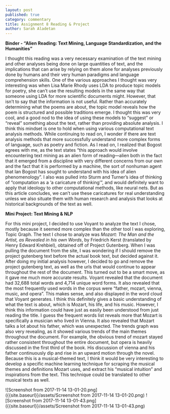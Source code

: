 ```yaml
---
layout: post
published: true
category: commentary
title: Assignment 8 Reading & Project
author: Sarah Aladetan
---
```

**Binder -  “Alien Reading: Text Mining, Language Standardization, and the Humanities”**

I thought this reading was a very necessary examination of the text mining and other analyses being done on large quantities of text, and the implications that can arise by relying on them alone for analyses previously done by humans and their very human paradigms and language comprehension skills. One of the various approaches I thought was very interesting was when Lisa Marie Rhody uses LDA to produce topic models for poetry, she can’t use the resulting models in the same way that someone using LDA for more scientific documents might. However, that isn’t to say that the information is not useful. Rather than accurately determining what the poems are about, the topic model reveals how the poem is structured and possible traditions emerge. I thought this was very cool, and a good nod to the idea of using these models to “suggest” or “reveal” something about the text, rather than providing absolute analysis. I think this mindset is one to hold when using various computational text analysis methods. While continuing to read on, I wonder if there are text analysis methods that more successfully understand more complex forms of language, such as poetry and fiction. As I read on, I realized that Bogost agrees with me, as the text states “this approach would involve encountering text mining as an alien form of reading—alien both in the fact that it emerged from a discipline with very different concerns from our own and the fact that it is performed by a machine, the sort of nonhuman agent that Ian Bogost has sought to understand with his idea of alien phenomenology”. I also was pulled into Sturm and Turner’s idea of thinking of “computation as a ‘a caricature of thinking’”, and would definitely want to apply that ideology to other computational methods, like neural nets. But as this article concludes, we can’t use these caricatures for real understanding unless we also situate them with human research and analysis that looks at historical backgrounds of the text as well.

**Mini Project: Text Mining & NLP**

For this mini project, I decided to use Voyant to analyze the text I chose, mostly because it seemed more complex than the other tool I was exploring, Topic Graph. The text I chose to analyze was _Mozart: The Man and the Artist, as Revealed in his own Words_, by Friedrich Kerst (translated by Henry Edward Krehbiel), obtained off of Project Gutenberg. When I was pulling the document from the site, I was wondering if I should remove the project gutenberg text before the actual book text, but decided against it. After doing my initial analysis however, I decided to go and remove the project gutenberg text, as well as the urls that would continue to appear throughout the rest of the document. This turned out to be a smart move, as it gave me much more accurate results. Voyant revealed that the document had 32,688 total words and 4,714 unique word forms. It also revealed that the most frequently used words in the corpus were “father, mozart, vienna, music, and opera”. This makes sense, and also displayed in the word cloud that Voyant generates. I think this definitely gives a basic understanding of what the text is about, which is Mozart, his life, and his music. However, I think this information could have just as easily been understood from just reading the title. I guess the frequent words list reveals more that Mozart is specifically a musician who lived in Vienna. It also revealed that Mozart talks a lot about his father, which was unexpected. The trends graph was also very revealing, as it showed various trends of the main themes throughout the document. For example, the obvious trend of mozart stayed rather consistent throughout the entire document, but opera is heavily discussed in the first third of the book. His discussion of vienna and his father continuously dip and rise in an upward motion through the novel. Because this is a musical-themed text, I think it would be very interesting to develop a specific machine learning technique for scraping the musical themes and definitions Mozart uses, and extract his “musical intuition” and inspirations from the text. This technique could be translated to other musical texts as well.

![Screenshot from 2017-11-14 13-01-20.png]({{site.baseurl}}/assets/Screenshot from 2017-11-14 13-01-20.png)
![Screenshot from 2017-11-14 13-01-43.png]({{site.baseurl}}/assets/Screenshot from 2017-11-14 13-01-43.png)

